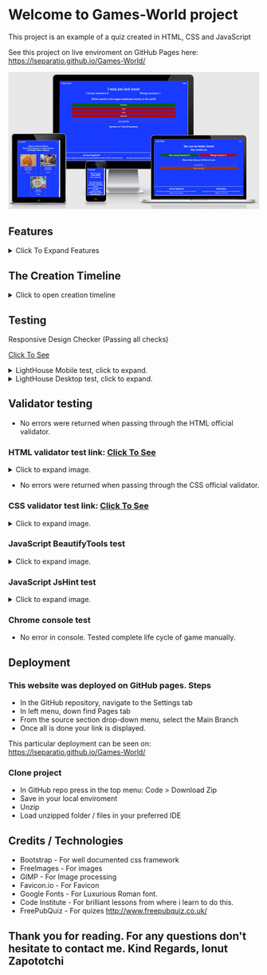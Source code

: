 # Welcome to Games-World project

This project is an example of a quiz created in  HTML, CSS and JavaScript

See this project on live enviroment on GitHub Pages here: <https://lseparatio.github.io/Games-World/>

![Website on different screen sizes](readme-assets/images/screens.jpg)

## Features

<details>
<summary>Click To Expand Features</summary>

### Navigation

- Same navigation menu is used across all pages for consistency.

![NavBar Desktop](readme-assets/images/navbar-desktop.jpg)

- Navigation was designed to be easy to use and to understand.

![NavBar Mobile](readme-assets/images/navbar-mobile.jpg)

- Navigation was designed to work well on all devices.
- Even if a nav-bar was not necessary for this project, I created one to make it easier to expand the project with other pages, games, etc ...

### First Screen

First Screen was designed to present the website for user in a friendly manner and to ask for user name.

- First Screen Desktop

![First Screen Desktop](readme-assets/images/first-screen-desktop.png)

- First Screen Mobile

![First Screen Mobile](readme-assets/images/first-screen-mobile.png)

### Name validation screens

- Empty name validation screen

![Empty name validation screen](readme-assets/images/empty-username-validation.png)

- Special characters validation screen

![First Screen Mobile](readme-assets/images/wrong-caracters-validation.png)

### Choose topic screen

Choose topic screen is designed to allow the user to choose an topic of the quiz. Page is fully responsive.

- Choose topic screen desktop

![Choose topic screen desktop](readme-assets/images/choose-screen-desktop.png)

- Choose topic screen tablet

![Choose topic screen tablet](readme-assets/images/choose-screen-tablet.png)

- Choose topic screen mobile

![Choose topic screen mobile](readme-assets/images/choose-screen-mobile.png)

### Questions screen

This screen is designed to rondom show questions and to alow user to select an answer only by disabling the button after any button is clicked.

- Questions screen desktop

![Questions screen desktop](readme-assets/images/question-screen-desktop.png)

- Questions screen mobile

![Questions screen mobile](readme-assets/images/question-screen-mobile.png)

### Answered question screen

When user is selecting an answer buttons are getting disabled to don't allow user to change the answer. Buttons are changing the colors in red and green to provide feedback if user was right.

- Answered question screen desktop

![Answered question screen desktop](readme-assets/images/answered-screen-desktop.png)

- Answered question screen mobile

![Answered question screen](readme-assets/images/answered-screen-mobile.png)

### Feedback screen

Last screen is designed to provide feedback to user. Will be shown a different message if the correct answers are more that wrong ones, if answers are equal and if the wrong ones are more that correct ones. And total correct and wrong are displayed. Next user have option to select another topic or to go to the front page.

- Feedback screen desktop

![Answered question screen desktop](readme-assets/images/feedback-screen-desktop.png)

- Feedback screen mobile

![Answered question screen](readme-assets/images/feedback-screen-mobile.png)
</details>

## The Creation Timeline

<details>
<summary>Click to open creation timeline</summary>

### User Stories

As a site owner:

- I want users to understand that this is a quiz page.
- I want users to be able to easily navigate my website on any device.
- I want to be able to collect user name.
- I want to serve questions and feedback in a easy to understand way.

As a user:

- I want to be able to view the website on any device.
- I want the menu to be intuitive.
- I want to learn what questions i answered right and what not.
- I want to be able to see  my total score at the end.

### Wireframes, i used Balsamiq

<details>
<summary>Click to expend wireframes</summary>

- Mobile Wireframes:

 1. Index Page

![Index Mobile Example](readme-assets/wireframes/first-screen-mobile.png)

 2. Choose topic screen

![Choose topic screen Mobile](readme-assets/wireframes/choose-topic-screen-mobile.png)

 3. Question screen

![Question Screen Mobile Example](readme-assets/wireframes/question-screen-mobile-tablet.png)

 4. Feedback screen

![Feedback screen Mobile Example](readme-assets/wireframes/feedback-screen-mobile-tablet.png)

- Tablet Wireframes:

Only choose topic screen requires a specific design for tablet. Rest of screens are the same for mobile and tablet

 1. Choose Topic

![Choose Topic Screen Example](readme-assets/wireframes/choose-topic-screen-tablet.png)

- Desktop Wireframes:

 1. Index Page

![Index Desktop Example](readme-assets/wireframes/first-screen-desktop.png)

 2. Choose topic screen

![Choose topic screen desktop](readme-assets/wireframes/choose-topic-screen-desktop.png)

 3. Question screen

![Question screen Desktop Example](readme-assets/wireframes/question-screen-desktop.png)

 4. Feedback screen

![Feedback screen Desktop Example](readme-assets/wireframes/feedback-screen-desktop.png)
</details>

### Tools / Technologies

- Visual Studio Code
- HTML
- CSS
- JavaScript
- GIMP
- Microsoft Paint
- Bootstrap 5.1.3

### Colors

- For primary colors i used Blue Navy (183bff), and white for text.
- Red and green so mark correct answers and wrong answers.
All colors adjusted for optimal contrast ratio using: <https://webaim.org/resources/contrastchecker/>

### Images

- Images was taken from <https://www.freeimages.com/>

</details>

## Testing

Responsive Design Checker (Passing all checks)

<a href="https://responsivedesignchecker.com/checker.php?url=https%3A%2F%2Flseparatio.github.io%2FGames-World%2F&width=1400&height=700" rel="noopener" target="_blank">Click To See</a>

<details>
<summary>LightHouse  Mobile test, click to expand.</summary>

![LightHouse test front page](readme-assets/images/tests/lighthouse-test-mobile.png)
</details>

<details>
<summary>LightHouse  Desktop test, click to expand.</summary>

![LightHouse test front page](readme-assets/images/tests/lighthouse-test-desktop.png)
</details>

## Validator testing

- No errors were returned when passing through the HTML official validator.

### HTML validator test link: <a href="https://validator.w3.org/nu/?doc=https%3A%2F%2Flseparatio.github.io%2FGames-World%2F" rel="noopener" target="_blank">Click To See</a>

<details>
<summary>Click to expand image.</summary>

![W3 html validator check for front page with no errors](readme-assets/images/tests/html-validator.png)
</details>

- No errors were returned when passing through the CSS official validator.

### CSS validator test link: <a href="https://jigsaw.w3.org/css-validator/validator?uri=https%3A%2F%2Flseparatio.github.io%2FGames-World%2F&profile=css3svg&usermedium=all&warning=1&vextwarning=" rel="noopener" target="_blank">Click To See</a>

<details>
<summary>Click to expand image.</summary>

![W3 css validator check for front page with no errors](readme-assets/images/tests/css-validator.png)
</details>

### JavaScript BeautifyTools test

<details>
<summary>Click to expand image.</summary>

![JavaScript BeautifyTools test](readme-assets/images/tests/beutify-tools-test.png)
</details>

### JavaScript JsHint test

<details>
<summary>Click to expand image.</summary>

![JavaScript JsHint test](readme-assets/images/tests/jshint-test.png)
</details>

### Chrome console test

- No error in console. Tested complete life cycle of game manually.

## Deployment

### This website was deployed on GitHub pages. Steps

- In the GitHub repository, navigate to the Settings tab
- In left menu, down find Pages tab
- From the source section drop-down menu, select the Main Branch
- Once all is done your link is displayed.

This particular deployment can be seen on: <https://lseparatio.github.io/Games-World/>

### Clone project

- In GitHub repo press in the top menu: Code > Download Zip
- Save in your local enviroment
- Unzip 
- Load unzipped folder / files in your preferred IDE


## Credits / Technologies

- Bootstrap - For well documented css framework
- FreeImages - For images
- GIMP - For Image processing
- Favicon.io - For Favicon
- Google Fonts - For Luxurious Roman font.
- Code Institute - For brilliant lessons from where i learn to do this.
- FreePubQuiz - For quizes <http://www.freepubquiz.co.uk/>

## Thank you for reading. For any questions don't hesitate to contact me. Kind Regards, Ionut Zapototchi
